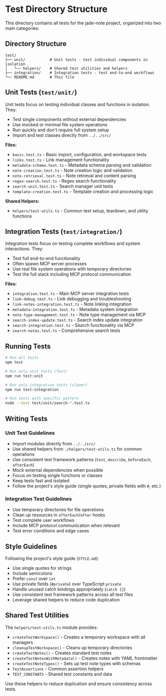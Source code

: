 # Test Directory Structure

This directory contains all tests for the jade-note project, organized into two main categories:

## Directory Structure

```
test/
├── unit/           # Unit tests - test individual components in isolation
│   └── helpers/    # Shared test utilities and helpers
├── integration/    # Integration tests - test end-to-end workflows
└── README.md       # This file
```

## Unit Tests (`test/unit/`)

Unit tests focus on testing individual classes and functions in isolation. They:

- Test single components without external dependencies
- Use mocked or minimal file system operations
- Run quickly and don't require full system setup
- Import and test classes directly from `../../src/`

**Files:**
- `basic.test.ts` - Basic import, configuration, and workspace tests
- `links.test.ts` - Link management functionality
- `metadata-schema.test.ts` - Metadata schema parsing and validation
- `note-creation.test.ts` - Note creation logic and validation
- `note-retrieval.test.ts` - Note retrieval and content parsing
- `regex-search.test.ts` - Regex search functionality
- `search-unit.test.ts` - Search manager unit tests
- `template-creation.test.ts` - Template creation and processing logic

**Shared Helpers:**
- `helpers/test-utils.ts` - Common test setup, teardown, and utility functions

## Integration Tests (`test/integration/`)

Integration tests focus on testing complete workflows and system interactions. They:

- Test full end-to-end functionality
- Often spawn MCP server processes
- Use real file system operations with temporary directories
- Test the full stack including MCP protocol communication

**Files:**
- `integration.test.ts` - Main MCP server integration tests
- `link-debug.test.ts` - Link debugging and troubleshooting
- `link-notes-integration.test.ts` - Note linking integration
- `metadata-integration.test.ts` - Metadata system integration
- `note-type-management.test.ts` - Note type management via MCP
- `search-index-update.test.ts` - Search index update integration
- `search-integration.test.ts` - Search functionality via MCP
- `search-notes.test.ts` - Comprehensive search tests

## Running Tests

```bash
# Run all tests
npm test

# Run only unit tests (fast)
npm run test:unit

# Run only integration tests (slower)
npm run test:integration

# Run tests with specific pattern
node --test test/unit/search-*.test.ts
```

## Writing Tests

### Unit Test Guidelines

- Import modules directly from `../../src/`
- Use shared helpers from `./helpers/test-utils.ts` for common operations
- Use consistent test framework patterns (`test`, `describe`, `beforeEach`, `afterEach`)
- Mock external dependencies when possible
- Focus on testing single functions or classes
- Keep tests fast and isolated
- Follow the project's style guide (single quotes, private fields with `#`, etc.)

### Integration Test Guidelines

- Use temporary directories for file operations
- Clean up resources in `afterEach`/`after` hooks
- Test complete user workflows
- Include MCP protocol communication when relevant
- Test error conditions and edge cases

## Style Guidelines

Following the project's style guide (`STYLE.md`):

- Use single quotes for strings
- Include semicolons
- Prefer `const` over `let`
- Use private fields (`#private`) over TypeScript `private`
- Handle unused catch bindings appropriately (`catch {}`)
- Use consistent test framework patterns across all test files
- Leverage shared helpers to reduce code duplication

## Shared Test Utilities

The `helpers/test-utils.ts` module provides:

- `createTestWorkspace()` - Creates a temporary workspace with all managers
- `cleanupTestWorkspace()` - Cleans up temporary directories
- `createTestNotes()` - Creates standard test notes
- `createTestNotesWithMetadata()` - Creates notes with YAML frontmatter
- `createTestNoteTypes()` - Sets up test note types with schemas
- `TestAssertions` - Common assertion helpers
- `TEST_CONSTANTS` - Shared test constants and data

Use these helpers to reduce duplication and ensure consistency across tests.
